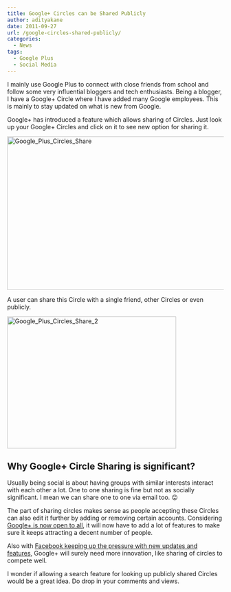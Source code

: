 ```yaml
---
title: Google+ Circles can be Shared Publicly
author: adityakane
date: 2011-09-27
url: /google-circles-shared-publicly/
categories:
  - News
tags:
  - Google Plus
  - Social Media
---
```

I mainly use Google Plus to connect with close friends from school and follow some very influential bloggers and tech enthusiasts. Being a blogger, I have a Google+ Circle where I have added many Google employees. This is mainly to stay updated on what is new from Google.

Google+ has introduced a feature which allows sharing of Circles. Just look up your Google+ Circles and click on it to see new option for sharing it.

[<img style="background-image: none; padding-left: 0px; padding-right: 0px; display: inline; padding-top: 0px; border: 0px;" title="Google_Plus_Circles_Share" src="http://cdn.devilsworkshop.org/files/2011/09/Google_Plus_Circles_Share_thumb.png" alt="Google_Plus_Circles_Share" width="570" height="357" border="0" />][1]

A user can share this Circle with a single friend, other Circles or even publicly.

[<img style="background-image: none; padding-left: 0px; padding-right: 0px; display: inline; padding-top: 0px; border: 0px;" title="Google_Plus_Circles_Share_2" src="http://cdn.devilsworkshop.org/files/2011/09/Google_Plus_Circles_Share_2_thumb.png" alt="Google_Plus_Circles_Share_2" width="393" height="307" border="0" />][2]

## Why Google+ Circle Sharing is significant?

Usually being social is about having groups with similar interests interact with each other a lot. One to one sharing is fine but not as socially significant. I mean we can share one to one via email too. 😛

The part of sharing circles makes sense as people accepting these Circles can also edit it further by adding or removing certain accounts. Considering [Google+ is now open to all][3], it will now have to add a lot of features to make sure it keeps attracting a decent number of people.

Also with [Facebook keeping up the pressure with new updates and features][4], Google+ will surely need more innovation, like sharing of circles to compete well.

I wonder if allowing a search feature for looking up publicly shared Circles would be a great idea. Do drop in your comments and views.

 [1]: http://cdn.devilsworkshop.org/files/2011/09/Google_Plus_Circles_Share.png
 [2]: http://cdn.devilsworkshop.org/files/2011/09/Google_Plus_Circles_Share_2.png
 [3]: http://devilsworkshop.org/googles-powerful-advertisement-google/
 [4]: http://devilsworkshop.org/new_facebook_design_features/

